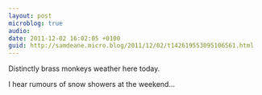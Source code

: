 ```yaml
---
layout: post
microblog: true
audio: 
date: 2011-12-02 16:02:05 +0100
guid: http://samdeane.micro.blog/2011/12/02/t142619553095106561.html
---
```

Distinctly brass monkeys weather here today.

I hear rumours of snow showers at the weekend...
